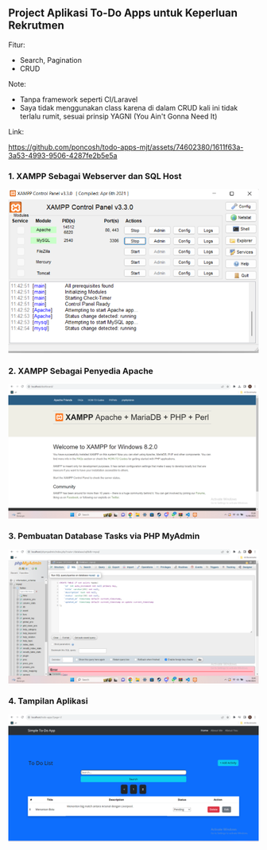 ## Project Aplikasi To-Do Apps untuk Keperluan Rekrutmen

Fitur:

- Search, Pagination
- CRUD

Note:
- Tanpa framework seperti CI/Laravel
- Saya tidak menggunakan class karena di dalam CRUD kali ini tidak terlalu rumit, sesuai prinsip YAGNI (You Ain't Gonna Need It)

Link:

https://github.com/poncosh/todo-apps-mjt/assets/74602380/1611f63a-3a53-4993-9506-4287fe2b5e5a

### 1. XAMPP Sebagai Webserver dan SQL Host

![XAMPP Control Panel](./images/1.%20XAMPP%20Control%20Panel.png)

### 2. XAMPP Sebagai Penyedia Apache

![XAMPP Apache](./images/2.%20XAMPP%20Apache.png)

### 3. Pembuatan Database Tasks via PHP MyAdmin

![PHPMyAdmin SQL](./images/3.%20XAMPP%20MySQL.png)

### 4. Tampilan Aplikasi

![Web Application](./images/4.%20Tampilan%20Web.png)